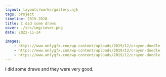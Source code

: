 ```yaml
---
layout: layouts/works/gallery.njk
tags: project
timeline: 2019-2020
title: I did some draws
cover: ./src/img/cover.png
date: 2022-11-24

images:
    - https://www.onlygfx.com/wp-content/uploads/2019/12/crayon-doodle-happy-kids-drawing-1.png
    - https://www.onlygfx.com/wp-content/uploads/2019/12/crayon-doodle-happy-kids-drawing-cover.jpg
    - https://www.onlygfx.com/wp-content/uploads/2019/12/crayon-doodle-happy-kids-drawing-2.png
---
```


I did some draws and they were very good.